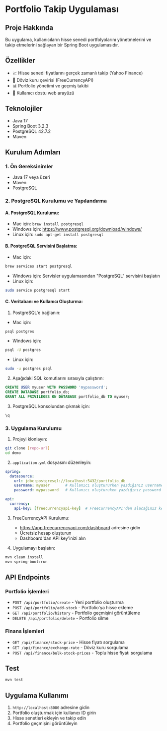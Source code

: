 # Portfolio Takip Uygulaması

## Proje Hakkında
Bu uygulama, kullanıcıların hisse senedi portfolyolarını yönetmelerini ve takip etmelerini sağlayan bir Spring Boot uygulamasıdır.

## Özellikler
- 📈 Hisse senedi fiyatlarını gerçek zamanlı takip (Yahoo Finance)
- 💱 Döviz kuru çevirisi (FreeCurrencyAPI)
- 📊 Portfolio yönetimi ve geçmiş takibi
- 📱 Kullanıcı dostu web arayüzü

## Teknolojiler
- Java 17
- Spring Boot 3.2.3
- PostgreSQL 42.7.2
- Maven

## Kurulum Adımları

### 1. Ön Gereksinimler
- Java 17 veya üzeri
- Maven
- PostgreSQL

### 2. PostgreSQL Kurulumu ve Yapılandırma

#### A. PostgreSQL Kurulumu:
- Mac için: `brew install postgresql`
- Windows için: https://www.postgresql.org/download/windows/
- Linux için: `sudo apt-get install postgresql`

#### B. PostgreSQL Servisini Başlatma:
- Mac için: 
```bash
brew services start postgresql
```
- Windows için: Servisler uygulamasından "PostgreSQL" servisini başlatın
- Linux için: 
```bash
sudo service postgresql start
```

#### C. Veritabanı ve Kullanıcı Oluşturma:
1. PostgreSQL'e bağlanın:
- Mac için:
```bash
psql postgres
```
- Windows için:
```bash
psql -U postgres
```
- Linux için:
```bash
sudo -u postgres psql
```

2. Aşağıdaki SQL komutlarını sırasıyla çalıştırın:
```sql
CREATE USER myuser WITH PASSWORD 'mypassword';
CREATE DATABASE portfolio_db;
GRANT ALL PRIVILEGES ON DATABASE portfolio_db TO myuser;
```

3. PostgreSQL konsolundan çıkmak için:
```bash
\q
```

### 3. Uygulama Kurulumu

1. Projeyi klonlayın:
```bash
git clone [repo-url]
cd demo
```

2. `application.yml` dosyasını düzenleyin:
```yaml
spring:
  datasource:
    url: jdbc:postgresql://localhost:5432/portfolio_db
    username: myuser       # Kullanıcı oluştururken yazdığınız username
    password: mypassword   # Kullanıcı oluşturuken yazdığınız password

api:
  currency:
    api-key: [freecurrencyapi-key]  # FreeCurrencyAPI'den alacağınız key
```

3. FreeCurrencyAPI Kurulumu:
   - https://app.freecurrencyapi.com/dashboard adresine gidin
   - Ücretsiz hesap oluşturun
   - Dashboard'dan API key'inizi alın

4. Uygulamayı başlatın:
```bash
mvn clean install
mvn spring-boot:run
```

## API Endpoints

### Portfolio İşlemleri
- `POST /api/portfolio/create` - Yeni portfolio oluşturma
- `POST /api/portfolio/add-stock` - Portfolio'ya hisse ekleme
- `GET /api/portfolio/history` - Portfolio geçmişini görüntüleme
- `DELETE /api/portfolio/delete` - Portfolio silme

### Finans İşlemleri
- `GET /api/finance/stock-price` - Hisse fiyatı sorgulama
- `GET /api/finance/exchange-rate` - Döviz kuru sorgulama
- `POST /api/finance/bulk-stock-prices` - Toplu hisse fiyatı sorgulama

## Test
```bash
mvn test
```

## Uygulama Kullanımı
1. `http://localhost:8080` adresine gidin
2. Portfolio oluşturmak için kullanıcı ID girin
3. Hisse senetleri ekleyin ve takip edin
4. Portfolio geçmişini görüntüleyin
